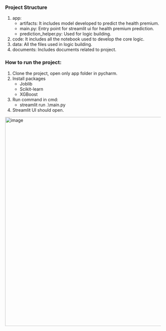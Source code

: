 ### Project Structure
1. app:
   - artifacts: It includes model developed to predict the health premium.
   - main.py: Entry point for streamlit ui for health premium prediction.
   - prediction_helper.py: Used for logic building.
2. code: It includes all the notebook used to develop the core logic.
3. data: All the files used in logic building.
4. documents: Includes documents related to project.

### How to run the project:
1. Clone the project, open only app folder in pycharm.
2. Install packages
   - Joblib
   - Scikit-learn
   - XGBoost
3. Run command in cmd:
   - streamlit run .\main.py
4. Streamlit UI should open.
<img width="1109" height="677" alt="image" src="https://github.com/user-attachments/assets/61f7ce27-96d3-474e-b30e-5d152078cf86" />

